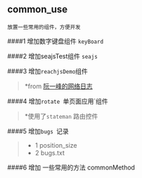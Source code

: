 ## common_use
    放置一些常用的组件，方便开发
    
####1 增加数字键盘组件 `keyBoard`

####2 增加seajsTest组件 `seajs`

####3 增加`reachjsDemo`组件 
>*from [阮一峰的网络日志](http://www.ruanyifeng.com/blog/2015/03/react.html) 

####4 增加`rotate `单页面应用`组件 
>*使用了`stateman` 路由控件

####5 增加`bugs `记录 
>* 1 position_size
>* 2 bugs.txt

####6 增加 一些常用的方法 commonMethod

